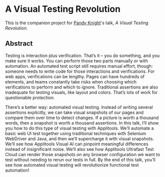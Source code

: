 # A Visual Testing Revolution

This is the companion project for
[Pandy Knight](https://twitter.com/AutomationPanda)'s talk, *A Visual Testing Revolution*.


## Abstract

Testing is interaction plus verification.
That’s it – you do something, and you make sure it works.
You can perform those two parts manually or with automation.
An automated test script still requires manual effort, though:
someone needs to write code for those interactions and verifications.
For web apps, verifications can be lengthy.
Pages can have hundreds of elements,
and teams constantly take risks when choosing which verifications to perform and which to ignore.
Traditional assertions are also inadequate for testing visuals, like layout and colors.
That’s lots of work for questionable protection. 

There’s a better way: automated visual testing.
Instead of writing several assertions explicitly,
we can take visual snapshots of our pages and compare them over time to detect changes.
If a picture is worth a thousand words, then a snapshot is worth a thousand assertions.
In this talk, I’ll show you how to do this type of visual testing with Applitools.
We’ll automate a basic web UI test together using traditional techniques with Selenium WebDriver and Java,
and then we’ll supercharge it with visual snapshots.
We’ll see how Applitools Visual AI can pinpoint meaningful differences instead of insignificant noise.
We’ll also see how Applitools Ultrafast Test Cloud can render those snapshots
on any browser configuration we want to test without needing to rerun our tests in full.
By the end of this talk, you’ll see how automated visual testing will revolutionize functional test automation!
